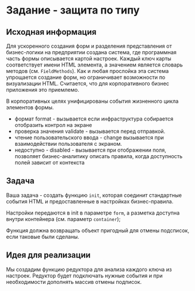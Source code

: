 # Задание - защита по типу

## Исходная информация

Для ускоренного создания форм и разделения представления от бизнес-логики на предприятии создана система, где программная часть формы описывается картой настроек. Каждый ключ карты соответствует имени HTML элемента, а значением является словарь методов (см. `FieldMethods`). Как и любая прослойка эта система упрощается создание форм, но ограничивает возможности по визуализации HTML. Считается, что для корпоративного бизнес приложения это приемлемо.

В корпоративных целях унифицированы события жизненного цикла элементов формы.

* формат format - вызывается если инфраструктура собирается отобразить контрол на экране
* проверка значения validate - вызывается перед отправкой.
* чтение пользовательского ввода - change вызывается при взаимодействии пользователя с экраном.
* недоступно - disabled - вызывается при отображении поля, позволяет бизнес-аналитику описать правила, когда доступность полей зависит от контекста

## Задача

Ваша задача - создать функцию `init`, которая соединит стандартные события HTML и предоставленные в настройках бизнес-правила.

Настройки передаются в init  в параметре `form`, а разметка доступна внутри контейнера (см. параметр `container`);

Функция должна возвращать объект пригодный для отмены подсписок, если таковые были сделаны.

## Идея для реализации

Мы создадим функцию редуктора для анализа каждого ключа из настроек. Редуктор будет подключать нужные события и при необходимости дополнять массив отмены подписок.
